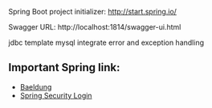 Spring Boot project initializer: http://start.spring.io/


Swagger URL: http://localhost:1814/swagger-ui.html




jdbc template
mysql integrate
error and exception handling

## Important Spring link:
- [Baeldung](https://www.baeldung.com/)
- [Spring Security Login](https://www.baeldung.com/spring-security-login)
